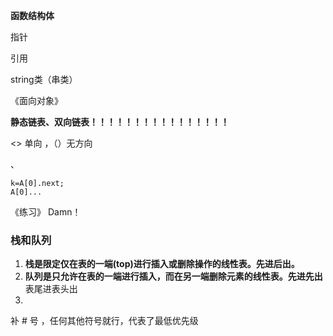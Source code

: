 **函数结构体**

指针

引用

string类（串类）

《面向对象》

**静态链表、双向链表！！！！！！！！！！！！！！！！**

<> 单向 ，（）无方向

、

```
k=A[0].next;
A[0]...
```



《练习》 Damn！



### 栈和队列



1. **栈是限定仅在表的一端(top)进行插入或删除操作的线性表。先进后出。**
2. **队列是只允许在表的一端进行插入，而在另一端删除元素的线性表。先进先出** 表尾进表头出
3. 



补 # 号 ，任何其他符号就行，代表了最低优先级 